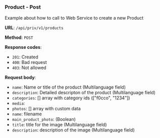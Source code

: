 ### Product - Post

Example about how to call to Web Service to create a new Product

**URL**: `/api/priv/v1/products`

**Method**: `POST`

**Response codes**: 
* `201`: Created
* `400`: Bad request
* `403`: Not allowed
  
**Request body**: 
* `name`: Name or title of the product (Multilanguage field)
* `description`: Detailed descripton of the product (Multilanguage field)
* `categories`: [] array with category ids (["f0cco", "1234"]) 
* `media`: 
 * `photos`: [] array with custom data
  * `name`: filename
  * `main_product_photo`: (Boolean)
  * `title`: title for the image (Multilanguage field)
  * `description`: description of the image (Multilanguage field)

